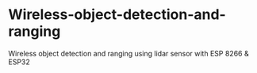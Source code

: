 # Wireless-object-detection-and-ranging
Wireless object detection and ranging using lidar sensor with ESP 8266 &amp; ESP32
